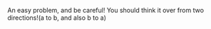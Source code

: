 An easy problem, and be careful! You should think it over from two directions!(a to b, and also b to a)